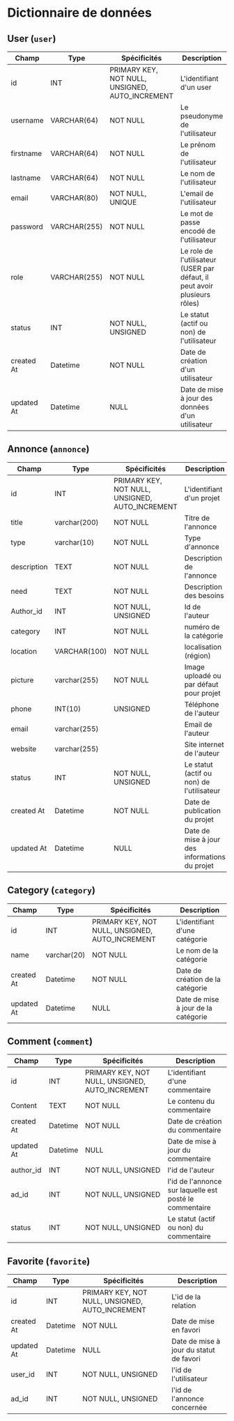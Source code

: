 # Dictionnaire de données


## User (`user`)

|Champ|Type|Spécificités|Description|
|-|-|-|-|
|id|INT|PRIMARY KEY, NOT NULL, UNSIGNED, AUTO_INCREMENT|L'identifiant d'un user|
|username| VARCHAR(64) | NOT NULL |Le pseudonyme de l'utilisateur|
|firstname| VARCHAR(64) | NOT NULL |Le prénom de l'utilisateur|
|lastname| VARCHAR(64) | NOT NULL |Le nom de l'utilisateur|
|email| VARCHAR(80) | NOT NULL, UNIQUE |L'email de l'utilisateur|
|password| VARCHAR(255) | NOT NULL|Le mot de passe encodé de l'utilisateur|
|role| VARCHAR(255) | NOT NULL|Le role de l'utilisateur (USER par défaut, il peut avoir plusieurs rôles)|
|status| INT | NOT NULL, UNSIGNED |Le statut (actif ou non) de l'utilisateur|
| created At | Datetime | NOT NULL | Date de création d'un utilisateur|
| updated At | Datetime | NULL | Date de mise à jour des données d'un utilisateur|


## Annonce (`annonce`)

|Champ|Type|Spécificités|Description|
|-|-|-|-|
|id|INT|PRIMARY KEY, NOT NULL, UNSIGNED, AUTO_INCREMENT|L'identifiant d'un projet|
| title | varchar(200) | NOT NULL | Titre de l'annonce |
| type | varchar(10) | NOT NULL | Type d'annonce |
| description | TEXT | NOT NULL | Description de l'annonce |
| need | TEXT | NOT NULL | Description des besoins |
| Author_id | INT | NOT NULL, UNSIGNED | Id de l'auteur |
| category | INT | NOT NULL | numéro de la catégorie |
| location | VARCHAR(100) | NOT NULL | localisation (région) |
| picture | varchar(255) | NOT NULL | Image uploadé ou par défaut pour projet |
| phone | INT(10) | UNSIGNED | Téléphone de l'auteur |
| email | varchar(255) |  | Email de l'auteur |
| website | varchar(255) |  | Site internet de l'auteur |
| status | INT | NOT NULL, UNSIGNED |Le statut (actif ou non) de l'utilisateur|
| created At | Datetime | NOT NULL | Date de publication du projet |
| updated At | Datetime | NULL | Date de mise à jour des informations du projet |

## Category (`category`)

|Champ|Type|Spécificités|Description|
|-|-|-|-|
|id|INT|PRIMARY KEY, NOT NULL, UNSIGNED, AUTO_INCREMENT|L'identifiant d'une catégorie|
| name | varchar(20) | NOT NULL | Le nom de la catégorie |
| created At | Datetime | NOT NULL | Date de création de la catégorie |
| updated At | Datetime | NULL | Date de mise à jour de la catégorie |

## Comment (`comment`)

|Champ|Type|Spécificités|Description|
|-|-|-|-|
|id|INT|PRIMARY KEY, NOT NULL, UNSIGNED, AUTO_INCREMENT|L'identifiant d'une commentaire |
| Content | TEXT | NOT NULL | Le contenu du commentaire |
| created At | Datetime | NOT NULL | Date de création du commentaire |
| updated At | Datetime | NULL | Date de mise à jour du commentaire |
| author_id | INT | NOT NULL, UNSIGNED | l'id de l'auteur |
| ad_id | INT | NOT NULL, UNSIGNED | l'id de l'annonce sur laquelle est posté le commentaire |
| status | INT | NOT NULL, UNSIGNED | Le statut (actif ou non) du commentaire |

## Favorite (`favorite`)

|Champ|Type|Spécificités|Description|
|-|-|-|-|
|id|INT|PRIMARY KEY, NOT NULL, UNSIGNED, AUTO_INCREMENT| L'id de la relation |
| created At | Datetime | NOT NULL | Date de mise en favori |
| updated At | Datetime | NULL | Date de mise à jour du statut de favori |
| user_id | INT | NOT NULL, UNSIGNED | l'id de l'utilisateur |
| ad_id | INT | NOT NULL, UNSIGNED | l'id de l'annonce concernée |